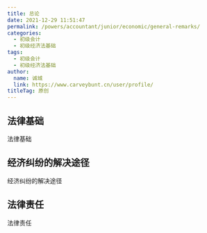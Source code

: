 ```yaml
---
title: 总论
date: 2021-12-29 11:51:47
permalink: /powers/accountant/junior/economic/general-remarks/
categories: 
  - 初级会计
  - 初级经济法基础
tags: 
  - 初级会计
  - 初级经济法基础
author: 
  name: 诚城
  link: https://www.carveybunt.cn/user/profile/
titleTag: 原创
---
```

## 法律基础
法律基础
## 经济纠纷的解决途径
经济纠纷的解决途径
## 法律责任
法律责任